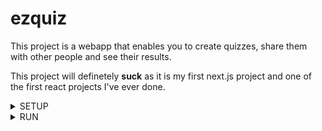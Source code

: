 # ezquiz

This project is a webapp that enables you to create quizzes, share them with other people and see their results.

This project will definetely __suck__ as it is my first next.js project and one of the first react projects I've ever done.

<details>
<summary> SETUP </summary>

1. This project uses [PlanetScale](https://planetscale.com/) for the db
    
    1. So you first need to create a db in [PlanetScale](https://planetscale.com/), by following the [official documentation](https://planetscale.com/docs/tutorials/planetscale-quick-start-guide#create-a-database)

    2. Then you need to create an `.env` file in the root of the project, and then paste your db connection string. it will provided as a single line copy-paste from PlanetScale directly. The line will be something like this:
    `DATABASE_URL='mysql://{username}:{passowrd}@{url}/{projectname}?ssl={"rejectUnauthorized":true}'`

   1. I've put a ready script for connecting to the db locally. But first you need to authenicate, so follow these steps:
   
      1. run `pscale auth login`, this will open a tab in the browser, you should click "Confirm Code"
      
      2. run `bash scripts/connect_to_db_local.sh` which will run the ready script to connect to the db locally
         
         1. This script also can take a branch name parameter if not provided it will default to `main`, so you can call it like `bash scripts/connect_to_db_local.sh {branchname}`. you can learn about PlanetScale branches from the [official documentation](https://planetscale.com/docs/concepts/branching)
      
      3. finally you need to update your `DATABASE_URL` in `.env` file and replace your `url` with your localhost url
         - before:`DATABASE_URL='mysql://{username}:{passowrd}@`<font style="color:red">{region}.connect.psdb.cloud</font>`/{projectname}?ssl={"rejectUnauthorized":true}'`   
         - after: `DATABASE_URL='mysql://{username}:{passowrd}@`<font style="color:red">127.0.0.1:{port (default: 3309)}</font>`/{projectname}?ssl={"rejectUnauthorized":true}'`

</details>


<details>
<summary> RUN </summary>

1. in a terminal windows run `bash scripts/connect_to_db_local.sh` 
2. in another window run `npm run dev`

</details>